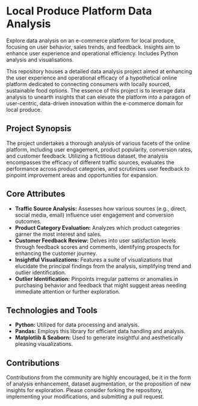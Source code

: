 # Local Produce Platform Data Analysis
Explore data analysis on an e-commerce platform for local produce, focusing on user behavior, sales trends, and feedback. Insights aim to enhance user experience and operational efficiency. Includes Python analysis and visualisations.

This repository houses a detailed data analysis project aimed at enhancing the user experience and operational efficacy of a hypothetical online platform dedicated to connecting consumers with locally sourced, sustainable food options. The essence of this project is to leverage data analysis to unearth insights that can elevate the platform into a paragon of user-centric, data-driven innovation within the e-commerce domain for local produce.

## Project Synopsis

The project undertakes a thorough analysis of various facets of the online platform, including user engagement, product popularity, conversion rates, and customer feedback. Utilizing a fictitious dataset, the analysis encompasses the efficacy of different traffic sources, evaluates the performance across product categories, and scrutinizes user feedback to pinpoint improvement areas and opportunities for expansion.

## Core Attributes

- **Traffic Source Analysis:** Assesses how various sources (e.g., direct, social media, email) influence user engagement and conversion outcomes.
- **Product Category Evaluation:** Analyzes which product categories garner the most interest and sales.
- **Customer Feedback Review:** Delves into user satisfaction levels through feedback scores and comments, identifying prospects for enhancing the customer journey.
- **Insightful Visualizations:** Features a suite of visualizations that elucidate the principal findings from the analysis, simplifying trend and outlier identification.
- **Outlier Identification:** Pinpoints irregular patterns or anomalies in purchasing behavior and feedback that might suggest areas needing immediate attention or further exploration.

## Technologies and Tools

- **Python:** Utilized for data processing and analysis.
- **Pandas:** Employs this library for efficient data handling and analysis.
- **Matplotlib & Seaborn:** Used to generate insightful and aesthetically pleasing visualizations.


## Contributions

Contributions from the community are highly encouraged, be it in the form of analysis enhancement, dataset augmentation, or the proposition of new insights for exploration. Please consider forking the repository, implementing your modifications, and submitting a pull request.
